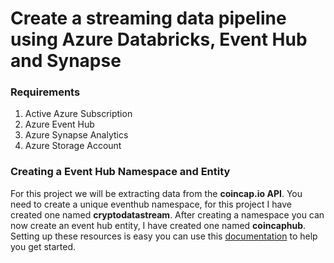 # Create a streaming data pipeline using Azure Databricks, Event Hub and Synapse


### Requirements

1. Active Azure Subscription
2. Azure Event Hub 
3. Azure Synapse Analytics
4. Azure Storage Account

### Creating a Event Hub Namespace and Entity

For this project we will be extracting data from the **coincap.io API**. You need to create a unique eventhub namespace, for this project I have created one named **cryptodatastream**. After creating a namespace you can now create an event hub entity, I have created one named **coincaphub**. Setting up these resources is easy you can use this [documentation](https://learn.microsoft.com/en-us/azure/event-hubs/event-hubs-create) to help you get started.
